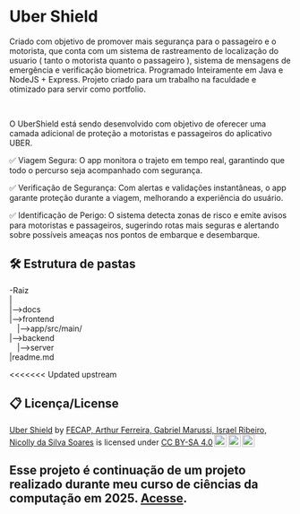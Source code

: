# Uber Shield

<p>
Criado com objetivo de promover mais segurança para o passageiro e o motorista, que conta com um sistema de rastreamento de localização do usuario ( tanto o motorista quanto o passageiro ), sistema de mensagens de emergência e verificação biometrica. Programado Inteiramente em Java e NodeJS + Express.
Projeto criado para um trabalho na faculdade e otimizado para servir como portfolio. 
</p>

<p>
&nbsp;&nbsp;&nbsp;&nbsp;&nbsp;&nbsp;&nbsp;&nbsp;&nbsp;&nbsp;&nbsp;&nbsp;

O UberShield está sendo desenvolvido com objetivo de oferecer uma camada adicional de proteção a motoristas e passageiros do aplicativo UBER.

✅ Viagem Segura: O app monitora o trajeto em tempo real, garantindo que todo o percurso seja acompanhado com segurança.

✅ Verificação de Segurança: Com alertas e validações instantâneas, o app garante proteção durante a viagem, melhorando a experiência do usuário.

✅ Identificação de Perigo: O sistema detecta zonas de risco e emite avisos para motoristas e passageiros, sugerindo rotas mais seguras e alertando sobre possíveis ameaças nos pontos de embarque e desembarque.

</p>

## 🛠 Estrutura de pastas

-Raiz<br>
|<br>
|-->docs<br>
|-->frontend<br>
  &emsp;|-->app/src/main/<br>
|-->backend<br>
  &emsp;|-->server<br>
|readme.md<br>

<<<<<<< Updated upstream
## 📋 Licença/License
<p xmlns:cc="http://creativecommons.org/ns#" xmlns:dct="http://purl.org/dc/terms/"><a property="dct:title" rel="cc:attributionURL" href="https://github.com/2025-1-NCC3/Projeto18">Uber Shield</a> by <a rel="cc:attributionURL dct:creator" property="cc:attributionName" href="https://github.com/2025-1-NCC3/Projeto18">FECAP, Arthur Ferreira, Gabriel Marussi, Israel Ribeiro, Nicolly da Silva Soares</a> is licensed under <a href="https://creativecommons.org/licenses/by-sa/4.0/?ref=chooser-v1" target="_blank" rel="license noopener noreferrer" style="display:inline-block;">CC BY-SA 4.0<img style="height:22px!important;margin-left:3px;vertical-align:text-bottom;" src="https://mirrors.creativecommons.org/presskit/icons/cc.svg?ref=chooser-v1" alt=""><img style="height:22px!important;margin-left:3px;vertical-align:text-bottom;" src="https://mirrors.creativecommons.org/presskit/icons/by.svg?ref=chooser-v1" alt=""><img style="height:22px!important;margin-left:3px;vertical-align:text-bottom;" src="https://mirrors.creativecommons.org/presskit/icons/sa.svg?ref=chooser-v1" alt=""></a></p>

## Esse projeto é continuação de um projeto realizado durante meu curso de ciências da computação em 2025. <a href="https://github.com/mixedfeels/UberShield_OLD">Acesse</a>.
